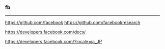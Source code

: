 ### fb

---
https://github.com/facebook
https://github.com/facebookresearch


https://developers.facebook.com/docs/

https://developers.facebook.com/?locale=ja_JP

























